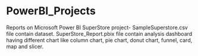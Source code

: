# PowerBI_Projects
Reports on Microsoft Power BI
SuperStore project- SampleSuperstore.csv file contain dataset. SuperStore_Report.pbix file contain analysis dashboard having different chart like column chart, pie chart, donut chart, funnel, card, map and slicer.
